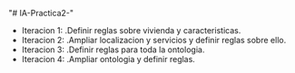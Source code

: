 "# IA-Practica2-" 

- Iteracion 1: 
	.Definir reglas sobre vivienda y caracteristicas.
- Iteracion 2: 
	.Ampliar localizacion y servicios y definir reglas sobre ello.  
- Iteracion 3:
	.Definir reglas para toda la ontologia.
- Iteracion 4:
	.Ampliar ontologia y definir reglas. 
